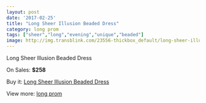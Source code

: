 ```yaml
---
layout: post
date: '2017-02-25'
title: "Long Sheer Illusion Beaded Dress"
category: long prom
tags: ["sheer","long","evening","unique","beaded"]
image: http://img.transblink.com/23556-thickbox_default/long-sheer-illusion-beaded-dress.jpg
---
```

Long Sheer Illusion Beaded Dress

On Sales: **$258**
<a href="https://www.transblink.com/en/long-prom/7455-long-sheer-illusion-beaded-dress.html"><amp-img layout="responsive" width="600" height="600" src="//img.transblink.com/23556-thickbox_default/long-sheer-illusion-beaded-dress.jpg" alt="Long Sheer Illusion Beaded Dress 0" /></a>
<a href="https://www.transblink.com/en/long-prom/7455-long-sheer-illusion-beaded-dress.html"><amp-img layout="responsive" width="600" height="600" src="//img.transblink.com/23558-thickbox_default/long-sheer-illusion-beaded-dress.jpg" alt="Long Sheer Illusion Beaded Dress 1" /></a>
<a href="https://www.transblink.com/en/long-prom/7455-long-sheer-illusion-beaded-dress.html"><amp-img layout="responsive" width="600" height="600" src="//img.transblink.com/23557-thickbox_default/long-sheer-illusion-beaded-dress.jpg" alt="Long Sheer Illusion Beaded Dress 2" /></a>

Buy it: [Long Sheer Illusion Beaded Dress](https://www.transblink.com/en/long-prom/7455-long-sheer-illusion-beaded-dress.html "Long Sheer Illusion Beaded Dress")

View more: [long prom](https://www.transblink.com/en/58-long-prom "long prom")